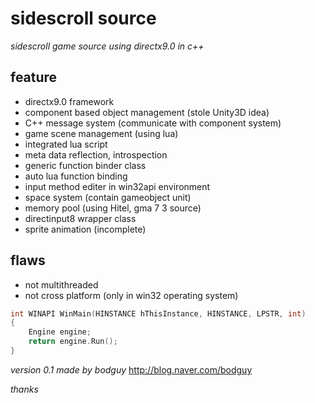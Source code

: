 sidescroll source
==========

*sidescroll game source using directx9.0 in c++*

feature
------------

- directx9.0 framework
- component based object management (stole Unity3D idea)
- C++ message system (communicate with component system)
- game scene management (using lua)
- integrated lua script
- meta data reflection, introspection
- generic function binder class
- auto lua function binding
- input method editer in win32api environment
- space system (contain gameobject unit)
- memory pool (using Hitel, gma 7 3 source)
- directinput8 wrapper class
- sprite animation (incomplete)

flaws
------------

- not multithreaded
- not cross platform (only in win32 operating system)

```C++
int WINAPI WinMain(HINSTANCE hThisInstance, HINSTANCE, LPSTR, int)
{
	Engine engine;
	return engine.Run();
}
```

*version 0.1 made by bodguy*
http://blog.naver.com/bodguy

*thanks*
